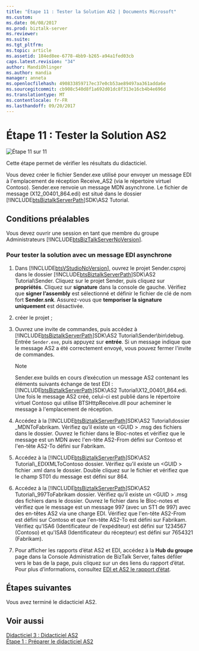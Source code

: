 ```yaml
---
title: "Étape 11 : Tester la Solution AS2 | Documents Microsoft"
ms.custom: 
ms.date: 06/08/2017
ms.prod: biztalk-server
ms.reviewer: 
ms.suite: 
ms.tgt_pltfrm: 
ms.topic: article
ms.assetid: 184ed8ee-6778-4bb9-b265-a94a1fed03cb
caps.latest.revision: "34"
author: MandiOhlinger
ms.author: mandia
manager: anneta
ms.openlocfilehash: 490833859717ec37e0cb53ae89497aa361adda6e
ms.sourcegitcommit: cb908c540d8f1a692d01dc8f313e16cb4b4e696d
ms.translationtype: MT
ms.contentlocale: fr-FR
ms.lasthandoff: 09/20/2017
---
```

# <a name="step-11-test-the-as2-solution"></a>Étape 11 : Tester la Solution AS2
![Étape 11 sur 11](../core/media/tut-step11-of-11.gif "Tut_Step11_of_11")  
  
 Cette étape permet de vérifier les résultats du didacticiel.  
  
 Vous devez créer le fichier Sender.exe utilisé pour envoyer un message EDI à l'emplacement de réception Receive_AS2 (via le répertoire virtuel Contoso). Sender.exe renvoie un message MDN asynchrone. Le fichier de message (X12_00401_864.edi) est situé dans le dossier [!INCLUDE[btsBiztalkServerPath](../includes/btsbiztalkserverpath-md.md)]SDK\AS2 Tutorial.  
  
## <a name="prerequisites"></a>Conditions préalables  
 Vous devez ouvrir une session en tant que membre du groupe Administrateurs [!INCLUDE[btsBizTalkServerNoVersion](../includes/btsbiztalkservernoversion-md.md)].  
  
### <a name="to-test-the-solution-with-an-asynchronous-edi-message"></a>Pour tester la solution avec un message EDI asynchrone  
  
1.  Dans [!INCLUDE[btsVStudioNoVersion](../includes/btsvstudionoversion-md.md)], ouvrez le projet Sender.csproj dans le dossier [!INCLUDE[btsBiztalkServerPath](../includes/btsbiztalkserverpath-md.md)]SDK\AS2 Tutorial\Sender. Cliquez sur le projet Sender, puis cliquez sur **propriétés**. Cliquez sur **signature** dans la console de gauche. Vérifiez que **signer l’assembly** est sélectionné et définir le fichier de clé de nom fort **Sender.snk**. Assurez-vous que **temporiser la signature uniquement** est désactivée.  
  
2.  créer le projet ;  
  
3.  Ouvrez une invite de commandes, puis accédez à [!INCLUDE[btsBiztalkServerPath](../includes/btsbiztalkserverpath-md.md)]SDK\AS2 Tutorial\Sender\bin\debug. Entrée `Sender.exe`, puis appuyez sur **entrée**. Si un message indique que le message AS2 a été correctement envoyé, vous pouvez fermer l'invite de commandes.  
  
    > [!NOTE]
    >  Sender.exe builds en cours d’exécution un message AS2 contenant les éléments suivants échange de test EDI : [!INCLUDE[btsBiztalkServerPath](../includes/btsbiztalkserverpath-md.md)]SDK\AS2 Tutorial\X12_00401_864.edi. Une fois le message AS2 créé, celui-ci est publié dans le répertoire virtuel Contoso qui utilise BTSHttpReceive.dll pour acheminer le message à l'emplacement de réception.  
  
4.  Accédez à la [!INCLUDE[btsBiztalkServerPath](../includes/btsbiztalkserverpath-md.md)]SDK\AS2 Tutorial\\dossier _MDNToFabrikam. Vérifiez qu’il existe un \<GUID > .msg des fichiers dans le dossier. Ouvrez le fichier dans le Bloc-notes et vérifiez que le message est un MDN avec l'en-tête AS2-From défini sur Contoso et l'en-tête AS2-To défini sur Fabrikam.  
  
5.  Accédez à la [!INCLUDE[btsBiztalkServerPath](../includes/btsbiztalkserverpath-md.md)]SDK\AS2 Tutorial\\_EDIXMLToContoso dossier. Vérifiez qu’il existe un \<GUID > fichier .xml dans le dossier. Double cliquez sur le fichier et vérifiez que le champ ST01 du message est défini sur 864.  
  
6.  Accédez à la [!INCLUDE[btsBiztalkServerPath](../includes/btsbiztalkserverpath-md.md)]SDK\AS2 Tutorial\\_997ToFabrikam dossier. Vérifiez qu’il existe un \<GUID > .msg des fichiers dans le dossier. Ouvrez le fichier dans le Bloc-notes et vérifiez que le message est un message 997 (avec un ST1 de 997) avec des en-têtes AS2 via une charge EDI. Vérifiez que l'en-tête AS2-From est défini sur Contoso et que l'en-tête AS2-To est défini sur Fabrikam. Vérifiez qu'ISA6 (Identificateur de l'expéditeur) est défini sur 1234567 (Contoso) et qu'ISA8 (Identificateur du récepteur) est défini sur 7654321 (Fabrikam).  
  
7.  Pour afficher les rapports d’état AS2 et EDI, accédez à la **Hub du groupe** page dans la Console Administration de BizTalk Server, faites défiler vers le bas de la page, puis cliquez sur un des liens du rapport d’état. Pour plus d’informations, consultez [EDI et AS2 le rapport d’état](../core/edi-and-as2-status-reporting.md).  
  
## <a name="next-steps"></a>Étapes suivantes  
 Vous avez terminé le didacticiel AS2.  
  
## <a name="see-also"></a>Voir aussi  
 [Didacticiel 3 : Didacticiel AS2](../core/tutorial-3-as2-tutorial.md)   
 [Étape 1 : Préparer le didacticiel AS2](../core/step-1-prepare-for-the-as2-tutorial.md)
